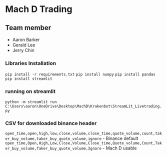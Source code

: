# Mach D Trading
## Team member
- Aaron Barker
- Gerald Lee
- Jerry Chin


### Libraries Installation
`pip install -r requirements.txt`
`pip install numpy`
`pip install pandas`
`pip install streamlit`

### running on streamlit
`python -m streamlit run C:\Users\aaron\OneDrive\Desktop\MachD\Krakenbot\StreamLit_Livetrading.py`

### CSV for downloaded binance header
`open_time,open,high,low,close,volume,close_time,quote_volume,count,taker_buy_volume,taker_buy_quote_volume,ignore` - Binance default
`open_time,Open,High,Low,Close,Volume,Close_time,Quote_volume,Count,Taker_buy_volume,Taker_buy_quote_volume,Ignore` - Mach D usable
